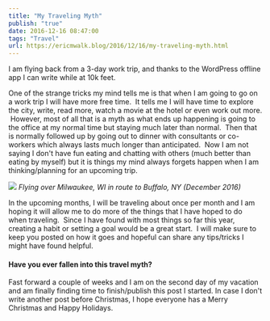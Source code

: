 ```yaml
---
title: "My Traveling Myth"
publish: "true"
date: 2016-12-16 08:47:00
tags: "Travel"
url: https://ericmwalk.blog/2016/12/16/my-traveling-myth.html
---
```


I am flying back from a 3-day work trip, and thanks to the WordPress offline app I can write while at 10k feet.

One of the strange tricks my mind tells me is that when I am going to go on a work trip I will have more free time.  It tells me I will have time to explore the city, write, read more, watch a movie at the hotel or even work out more.  However, most of all that is a myth as what ends up happening is going to the office at my normal time but staying much later than normal.  Then that is normally followed up by going out to dinner with consultants or co-workers which always lasts much longer than anticipated.  Now I am not saying I don't have fun eating and chatting with others (much better than eating by myself) but it is things my mind always forgets happen when I am thinking/planning for an upcoming trip.

![](https://ericmwalk.blog/uploads/2021/6f4bdd9f0c.jpg)
*Flying over Milwaukee, WI in route to Buffalo, NY (December 2016)*

In the upcoming months, I will be traveling about once per month and I am hoping it will allow me to do more of the things that I have hoped to do when traveling.  Since I have found with most things so far this year, creating a habit or setting a goal would be a great start.  I will make sure to keep you posted on how it goes and hopeful can share any tips/tricks I might have found helpful.

#### Have you ever fallen into this travel myth?

Fast forward a couple of weeks and I am on the second day of my vacation and am finally finding time to finish/publish this post I started. In case I don't write another post before Christmas, I hope everyone has a Merry Christmas and Happy Holidays.